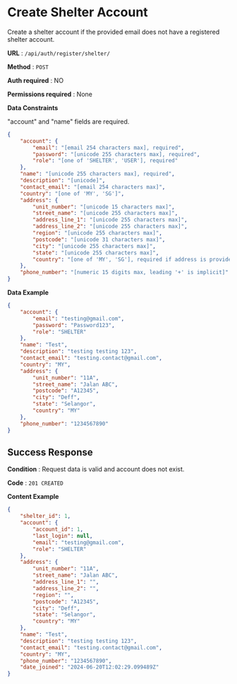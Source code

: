 # Create Shelter Account

Create a shelter account if the provided email does not have a registered
shelter account.

**URL** : `/api/auth/register/shelter/`

**Method** : `POST`

**Auth required** : NO

**Permissions required** : None

**Data Constraints**

"account" and "name" fields are required.

```json
{
    "account": {
        "email": "[email 254 characters max], required",
        "password": "[unicode 255 characters max], required",
        "role": "[one of 'SHELTER', 'USER'], required"
    },
    "name": "[unicode 255 characters max], required",
    "description": "[unicode]",
    "contact_email": "[email 254 characters max]",
    "country": "[one of 'MY', 'SG']",
    "address": {
        "unit_number": "[unicode 15 characters max]",
        "street_name": "[unicode 255 characters max]",
        "address_line_1": "[unicode 255 characters max]",
        "address_line_2": "[unicode 255 characters max]",
        "region": "[unicode 255 characters max]",
        "postcode": "[unicode 31 characters max]",
        "city": "[unicode 255 characters max]",
        "state": "[unicode 255 characters max]",
        "country": "[one of 'MY', 'SG'], required if address is provided",
    },
    "phone_number": "[numeric 15 digits max, leading '+' is implicit]"
}
```

**Data Example**

```json
{
    "account": {
        "email": "testing@gmail.com",
        "password": "Password123",
        "role": "SHELTER"
    },
    "name": "Test",
    "description": "testing testing 123",
    "contact_email": "testing.contact@gmail.com",
    "country": "MY",
    "address": {
        "unit_number": "11A",
        "street_name": "Jalan ABC",
        "postcode": "A12345",
        "city": "Deff",
        "state": "Selangor",
        "country": "MY"
    },
    "phone_number": "1234567890"
}
```

## Success Response

**Condition** : Request data is valid and account does not exist.

**Code** : `201 CREATED`

**Content Example**

```json
{
    "shelter_id": 1,
    "account": {
        "account_id": 1,
        "last_login": null,
        "email": "testing@gmail.com",
        "role": "SHELTER"
    },
    "address": {
        "unit_number": "11A",
        "street_name": "Jalan ABC",
        "address_line_1": "",
        "address_line_2": "",
        "region": "",
        "postcode": "A12345",
        "city": "Deff",
        "state": "Selangor",
        "country": "MY"
    },
    "name": "Test",
    "description": "testing testing 123",
    "contact_email": "testing.contact@gmail.com",
    "country": "MY",
    "phone_number": "1234567890",
    "date_joined": "2024-06-20T12:02:29.099489Z"
}
```
